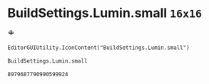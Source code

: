# BuildSettings.Lumin.small `16x16`
<img src="/img/BuildSettings.Lumin.small.png" width=16 height=16>

``` CSharp
EditorGUIUtility.IconContent("BuildSettings.Lumin.small")
```
```
BuildSettings.Lumin.small
```
```
8979687790990599924
```
